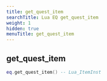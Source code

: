 ```yaml
---
title: get_quest_item
searchTitle: Lua EQ get_quest_item
weight: 1
hidden: true
menuTitle: get_quest_item
---
```

## get_quest_item
```lua
eq.get_quest_item() -- Lua_ItemInst
```